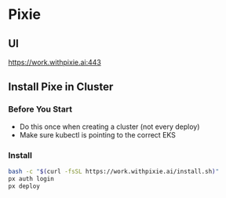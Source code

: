 # Pixie

## UI

https://work.withpixie.ai:443

## Install Pixe in Cluster 

### Before You Start
- Do this once when creating a cluster (not every deploy)
- Make sure kubectl is pointing to the correct EKS

### Install
```bash
bash -c "$(curl -fsSL https://work.withpixie.ai/install.sh)"
px auth login
px deploy
```
